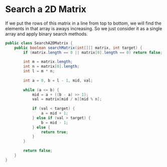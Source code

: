# Search a 2D Matrix

If we put the rows of this matrix in a line from top to bottom, we will
find the elements in that array is aways increasing. So we just consider
it as a single array and apply binary search methods.

```java
public class SearchA2DMatrix {
    public boolean searchMatrix(int[][] matrix, int target) {
        if (matrix.length == 0 || matrix[0].length == 0) return false;
        
        int m = matrix.length;
        int n = matrix[0].length;
        int l = m * n;
        
        int a = 0, b = l - 1, mid, val;
        
        while (a <= b) {
            mid = a + ((b - a) >> 1);
            val = matrix[mid / n][mid % n];
            
            if (val < target) {
                a = mid + 1;
            } else if (val > target) {
                b = mid - 1;
            } else {
                return true;
            }
        }
        
        return false;
    }
}
```

